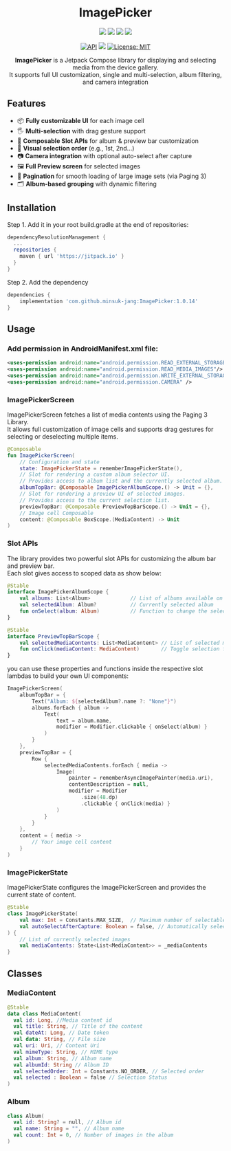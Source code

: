 <h1 align = "center">  ImagePicker </h1>
<!-- Add Gif -->
<p align = "center">
<img src = "https://github.com/user-attachments/assets/3dc78705-e90d-42e4-859c-79e9b28ff8b9" />
<img src = "https://github.com/user-attachments/assets/2d6daad9-a499-443a-b7c7-282ad2c69177" />
<img src = "https://github.com/user-attachments/assets/9531c4a4-9603-47b7-a716-d74aecf75c8f" />
<img src = "https://github.com/user-attachments/assets/64724a9e-669a-4e8a-9bc7-773c440bc755" />
</p>

<div align = "center">
  
[![API](https://img.shields.io/badge/API-21%2B-brightgreen.svg?style=flat)](https://android-arsenal.com/api?level=21)
[![](https://jitpack.io/v/minsuk-jang/ImagePicker.svg)](https://jitpack.io/#minsuk-jang/ImagePicker)
[![License: MIT](https://img.shields.io/badge/License-MIT-yellow.svg)](https://opensource.org/licenses/MIT)

**ImagePicker** is a Jetpack Compose library for displaying and selecting media from the device gallery.<br>
It supports full UI customization, single and multi-selection, album filtering, and camera integration
</div>

## Features
- 📦 **Fully customizable UI** for each image cell
- 🖐️ **Multi-selection** with drag gesture support
- 🧩 **Composable Slot APIs** for album & preview bar customization
- 🔢 **Visual selection order** (e.g., 1st, 2nd...)
- 📷 **Camera integration** with optional auto-select after capture
- 🖼️ **Full Preview screen** for selected images
- 🔄 **Pagination** for smooth loading of large image sets (via Paging 3)
- 🗂️ **Album-based grouping** with dynamic filtering

## Installation
Step 1. Add it in your root build.gradle at the end of repositories:
```gradle
dependencyResolutionManagement {
  ...
  repositories {
    maven { url 'https://jitpack.io' }
  }
}
```

Step 2. Add the dependency
```gradle
dependencies {
    implementation 'com.github.minsuk-jang:ImagePicker:1.0.14'
}
```

## Usage
### Add permission in AndroidManifest.xml file:
```xml
<uses-permission android:name="android.permission.READ_EXTERNAL_STORAGE" />
<uses-permission android:name="android.permission.READ_MEDIA_IMAGES"/>
<uses-permission android:name="android.permission.WRITE_EXTERNAL_STORAGE"/>
<uses-permission android:name="android.permission.CAMERA" />
```

### ImagePickerScreen
ImagePickerScreen fetches a list of media contents using the Paging 3 Library. <br>
It allows full customization of image cells and supports drag gestures for selecting or deselecting multiple items.

```kotlin
@Composable
fun ImagePickerScreen(
    // Configuration and state
    state: ImagePickerState = rememberImagePickerState(), 
    // Slot for rendering a custom album selector UI.
    // Provides access to album list and the currently selected album.
    albumTopBar: @Composable ImagePickerAlbumScope.() -> Unit = {},
    // Slot for rendering a preview UI of selected images.
    // Provides access to the current selection list.
    previewTopBar: @Composable PreviewTopBarScope.() -> Unit = {},
    // Image cell Composable
    content: @Composable BoxScope.(MediaContent) -> Unit 
)
```

### Slot APIs
The library provides two powerful slot APIs for customizing the album bar and preview bar.<br>
Each slot gives access to scoped data as show below:

```kotlin
@Stable
interface ImagePickerAlbumScope {
    val albums: List<Album>             // List of albums available on the device
    val selectedAlbum: Album?           // Currently selected album
    fun onSelect(album: Album)          // Function to change the selected album
}

@Stable
interface PreviewTopBarScope {
    val selectedMediaContents: List<MediaContent> // List of selected media items
    fun onClick(mediaContent: MediaContent)       // Toggle selection for the given item
}
```
you can use these properties and functions inside the respective slot lambdas to build your own UI components:
```kotlin
ImagePickerScreen(
    albumTopBar = {
        Text("Album: ${selectedAlbum?.name ?: "None"}")
        albums.forEach { album ->
            Text(
                text = album.name,
                modifier = Modifier.clickable { onSelect(album) }
            )
        }
    },
    previewTopBar = {
        Row {
            selectedMediaContents.forEach { media ->
                Image(
                    painter = rememberAsyncImagePainter(media.uri),
                    contentDescription = null,
                    modifier = Modifier
                        .size(48.dp)
                        .clickable { onClick(media) }
                )
            }
        }
    },
    content = { media ->
        // Your image cell content
    }
)
```

### ImagePickerState
ImagePickerState configures the ImagePickerScreen and provides the current state of content.
```kotlin 
@Stable
class ImagePickerState(
    val max: Int = Constants.MAX_SIZE,  // Maximum number of selectable items 
    val autoSelectAfterCapture: Boolean = false, // Automatically select the photo after capture
) {
    // List of currently selected images
    val mediaContents: State<List<MediaContent>> = _mediaContents
}
```


## Classes
### MediaContent
```kotlin
@Stable
data class MediaContent(
  val id: Long, //Media content id
  val title: String, // Title of the content
  val dateAt: Long, // Date token
  val data: String, // File size
  val uri: Uri, // Content Uri
  val mimeType: String, // MIME type
  val album: String, // Album name
  val albumId: String // Album ID
  val selectedOrder: Int = Constants.NO_ORDER, // Selected order
  val selected : Boolean = false // Selection Status
)
```

### Album
```kotlin
class Album(
  val id: String? = null, // Album id
  val name: String = "", // Album name
  val count: Int = 0, // Number of images in the album
)
```
